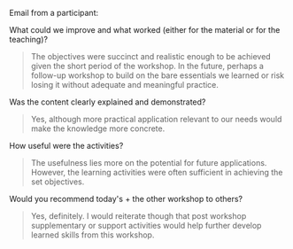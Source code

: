 Email from a participant:

What could we improve and what worked (either for the material or for
the teaching)?

> The objectives were succinct and realistic enough to be achieved given
> the short period of the workshop. In the future, perhaps a follow-up
> workshop to build on the bare essentials we learned or risk losing it
> without adequate and meaningful practice.


Was the content clearly explained and demonstrated?

> Yes, although more practical application relevant to our needs would
> make the knowledge more concrete.


How useful were the activities?

> The usefulness lies more on the potential for future
> applications. However, the learning activities were often sufficient
> in achieving the set objectives.


Would you recommend today's + the other workshop to others?

> Yes, definitely. I would reiterate though that post workshop
> supplementary or support activities would help further develop learned
> skills from this workshop.

